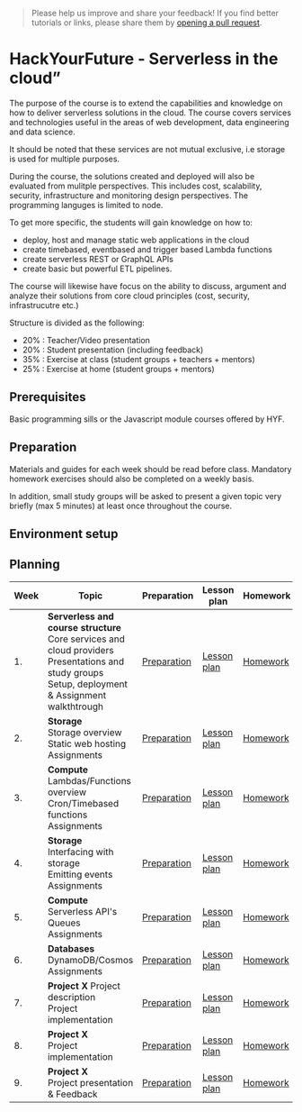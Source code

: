 > Please help us improve and share your feedback! If you find better tutorials
> or links, please share them by [opening a pull request](https://github.com/HackYourFuture-CPH/masterclass/pulls).

# HackYourFuture - Serverless in the cloud”

The purpose of the course is to extend the capabilities and knowledge on how to deliver serverless solutions in the cloud. The course covers services and technologies useful in the areas of web development, data engineering and data science.

It should be noted that these services are not mutual exclusive, i.e storage is used for multiple purposes.

During the course, the solutions created and deployed will also be evaluated from mulitple perspectives. This includes cost, scalability, security, infrastructure and monitoring design perspectives. The programming languges is limited to node.

To get more specific, the students will gain knowledge on how to:

- deploy, host and manage static web applications in the cloud
- create timebased, eventbased and trigger based Lambda functions
- create serverless REST or GraphQL APIs
- create basic but powerful ETL pipelines.

The course will likewise have focus on the ability to discuss, argument and analyze their solutions from core cloud principles (cost, security, infrastrucutre etc.)

Structure is divided as the following:

- 20% : Teacher/Video presentation
- 20% : Student presentation (including feedback)
- 35% : Exercise at class (student groups + teachers + mentors)
- 25% : Exercise at home (student groups + mentors)

## Prerequisites

Basic programming sills or the Javascript module courses offered by HYF.

## Preparation

Materials and guides for each week should be read before class. Mandatory homework exercises should also be completed on a weekly basis.

In addition, small study groups will be asked to present a given topic very briefly (max 5 minutes) at least once throughout the course.

## Environment setup

## Planning

| Week | Topic                                                                                                                                                           | Preparation                         | Lesson plan                         | Homework                      |
| ---- | --------------------------------------------------------------------------------------------------------------------------------------------------------------- | ----------------------------------- | ----------------------------------- | ----------------------------- |
| 1.   | **Serverless and course structure** <br> Core services and cloud providers <br> Presentations and study groups <br> Setup, deployment & Assignment walkthtrough | [Preparation](week1/preparation.md) | [Lesson plan](week1/lesson-plan.md) | [Homework](week1/homework.md) |
| 2.   | **Storage** <br> Storage overview <br> Static web hosting <br> Assignments <br>                                                                                 | [Preparation](week2/preparation.md) | [Lesson plan](week2/lesson-plan.md) | [Homework](week2/homework.md) |
| 3.   | **Compute** <br> Lambdas/Functions overview <br> Cron/Timebased functions <br>Assignments                                                                       | [Preparation](week3/preparation.md) | [Lesson plan](week3/lesson-plan.md) | [Homework](week3/homework.md) |
| 4.   | **Storage** <br> Interfacing with storage <br>Emitting events <br> Assignments                                                                                  | [Preparation](week4/preparation.md) | [Lesson plan](week4/lesson-plan.md) | [Homework](week4/homework.md) |
| 5.   | **Compute** <br> Serverless API's <br> Queues <br> Assignments                                                                                                  | [Preparation](week5/preparation.md) | [Lesson plan](week5/lesson-plan.md) | [Homework](week5/homework.md) |
| 6.   | **Databases** <br> DynamoDB/Cosmos <br>Assignments                                                                                                              | [Preparation](week2/preparation.md) | [Lesson plan](week2/lesson-plan.md) | [Homework](week2/homework.md) |
| 7.   | **Project X** Project description <br> Project implementation                                                                                                   | [Preparation](week2/preparation.md) | [Lesson plan](week2/lesson-plan.md) | [Homework](week2/homework.md) |
| 8.   | **Project X** <br> Project implementation                                                                                                                       | [Preparation](week2/preparation.md) | [Lesson plan](week2/lesson-plan.md) | [Homework](week2/homework.md) |
| 9.   | **Project X** <br> Project presentation & Feedback                                                                                                              | [Preparation](week2/preparation.md) | [Lesson plan](week2/lesson-plan.md) | [Homework](week2/homework.md) |
